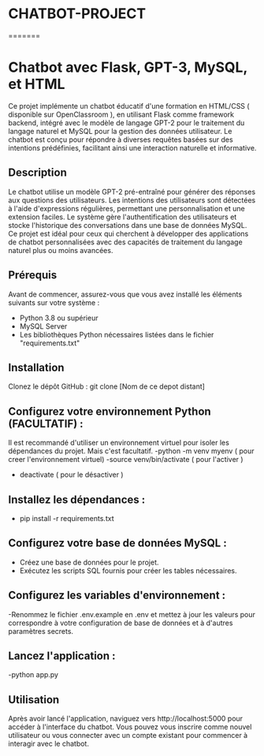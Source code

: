 # CHATBOT-PROJECT
=======
# Chatbot avec Flask, GPT-3, MySQL, et HTML
Ce projet implémente un chatbot éducatif d'une formation en HTML/CSS ( disponible sur OpenClassroom ), en utilisant Flask comme framework backend, intégré avec le modèle de langage GPT-2 pour le traitement du langage naturel et MySQL pour la gestion des données utilisateur. Le chatbot est conçu pour répondre à diverses requêtes basées sur des intentions prédéfinies, facilitant ainsi une interaction naturelle et informative.

## Description

Le chatbot utilise un modèle GPT-2 pré-entraîné pour générer des réponses aux questions des utilisateurs. Les intentions des utilisateurs sont détectées à l'aide d'expressions régulières, permettant une personnalisation et une extension faciles. Le système gère l'authentification des utilisateurs et stocke l'historique des conversations dans une base de données MySQL. Ce projet est idéal pour ceux qui cherchent à développer des applications de chatbot personnalisées avec des capacités de traitement du langage naturel plus ou moins avancées.

## Prérequis

Avant de commencer, assurez-vous que vous avez installé les éléments suivants sur votre système :
- Python 3.8 ou supérieur
- MySQL Server
- Les bibliothèques Python nécessaires listées dans le fichier "requirements.txt"

## Installation

Clonez le dépôt GitHub :
git clone [Nom de ce depot distant]

## Configurez votre environnement Python (FACULTATIF) : 

Il est recommandé d'utiliser un environnement virtuel pour isoler les dépendances du projet. Mais c'est facultatif.
-python -m venv myenv ( pour creer l'environnement virtuel)
-source venv/bin/activate ( pour l'activer )
- deactivate ( pour le désactiver )

## Installez les dépendances :

- pip install -r requirements.txt

## Configurez votre base de données MySQL :

- Créez une base de données pour le projet.
- Exécutez les scripts SQL fournis pour créer les tables nécessaires.

## Configurez les variables d'environnement :

-Renommez le fichier .env.example en .env et mettez à jour les valeurs pour correspondre à votre configuration de base de données et à d'autres paramètres secrets.

## Lancez l'application :

-python app.py

## Utilisation
Après avoir lancé l'application, naviguez vers http://localhost:5000 pour accéder à l'interface du chatbot. Vous pouvez vous inscrire comme nouvel utilisateur ou vous connecter avec un compte existant pour commencer à interagir avec le chatbot.
